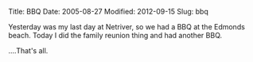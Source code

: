 Title: BBQ
Date: 2005-08-27
Modified: 2012-09-15
Slug: bbq

Yesterday was my last day at Netriver, so we had a BBQ at the Edmonds beach. Today I did the family reunion thing and had another BBQ.

....That's all.

